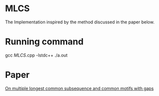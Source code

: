 # MLCS

The Implementation inspired by the method discussed in the paper below.
# Running command

gcc _MLCS_.cpp -lstdc++
./a.out

# Paper
[On multiple longest common subsequence and common motifs with gaps](https://scholar.google.com/citations?view_op=view_citation&hl=en&user=wyO9b80AAAAJ&citation_for_view=wyO9b80AAAAJ:u-x6o8ySG0sC)


